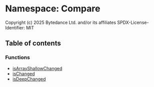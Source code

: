 # Namespace: Compare

Copyright (c) 2025 Bytedance Ltd. and/or its affiliates
SPDX-License-Identifier: MIT

## Table of contents

### Functions

* [isArrayShallowChanged](/en/auto-docs/editor/functions/Compare.isArrayShallowChanged.md)
* [isChanged](/en/auto-docs/editor/functions/Compare.isChanged.md)
* [isDeepChanged](/en/auto-docs/editor/functions/Compare.isDeepChanged.md)
